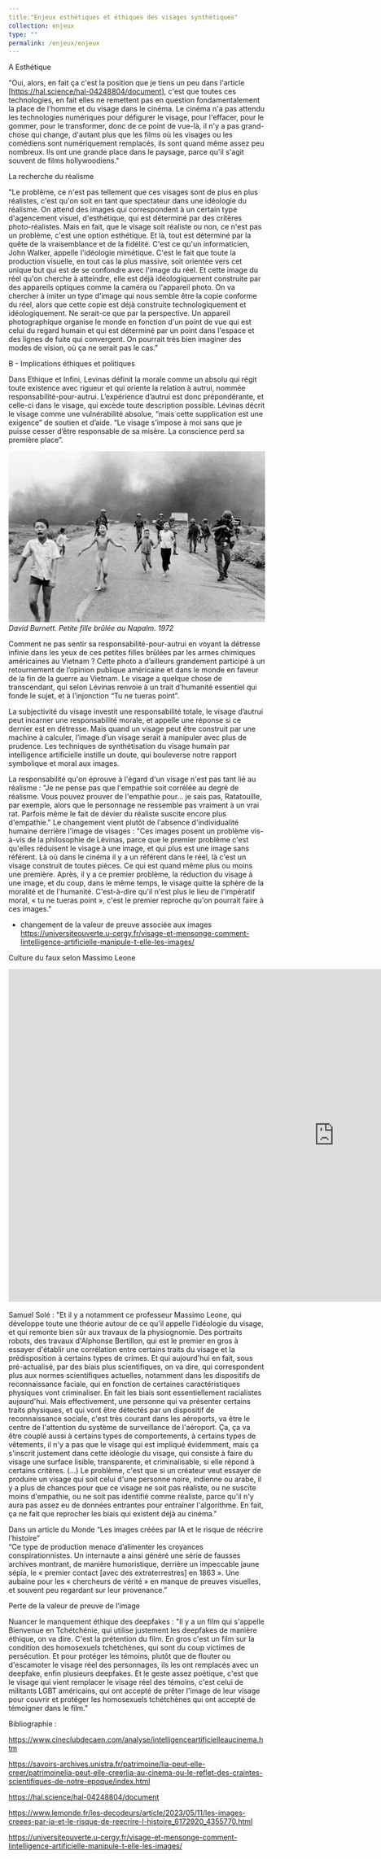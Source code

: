 ```yaml
---
title:"Enjeux esthétiques et éthiques des visages synthétiques"
collection: enjeux
type: ""
permalink: /enjeux/enjeux
---
```


A Esthétique 

"Oui, alors, en fait ça c'est la position que je tiens un peu dans l'article [https://hal.science/hal-04248804/document], c'est que toutes ces technologies, en fait elles ne remettent pas en question fondamentalement la place de l'homme et du visage dans le cinéma. Le cinéma n'a pas attendu les technologies numériques pour défigurer le visage, pour l'effacer, pour le gommer, pour le transformer, donc de ce point de vue-là, il n'y a pas grand-chose qui change, d'autant plus que les films où les visages ou les comédiens sont numériquement remplacés, ils sont quand même assez peu nombreux. Ils ont une grande place dans le paysage, parce qu'il s'agit souvent de films hollywoodiens."

La recherche du réalisme 

"Le problème, ce n'est pas tellement que ces visages sont de plus en plus réalistes, c'est qu'on soit en tant que spectateur dans une idéologie du réalisme. On attend des images qui correspondent à un certain type d'agencement visuel, d'esthétique, qui est déterminé par des critères photo-réalistes. Mais en fait, que le visage soit réaliste ou non, ce n'est pas un problème, c'est une option esthétique. Et là, tout est déterminé par la quête de la vraisemblance et de la fidélité. C'est ce qu'un informaticien, John Walker, appelle l'idéologie mimétique. C'est le fait que toute la production visuelle, en tout cas la plus massive, soit orientée vers cet unique but qui est de se confondre avec l'image du réel. Et cette image du réel qu'on cherche à atteindre, elle est déjà idéologiquement construite par des appareils optiques comme la caméra ou l'appareil photo. On va chercher à imiter un type d'image qui nous semble être la copie conforme du réel, alors que cette copie est déjà construite technologiquement et idéologiquement. Ne serait-ce que par la perspective. Un appareil photographique organise le monde en fonction d'un point de vue qui est celui du regard humain et qui est déterminé par un point dans l'espace et des lignes de fuite qui convergent. On pourrait très bien imaginer des modes de vision, où ça ne serait pas le cas."



B - Implications éthiques et politiques 

Dans Ethique et Infini, Levinas définit la morale comme un absolu qui régit toute existence avec rigueur et qui oriente la relation à autrui, nommée responsabilité-pour-autrui. L’expérience d’autrui est donc prépondérante, et celle-ci dans le visage, qui excède toute description possible. Lévinas décrit le visage comme une vulnérabilité absolue, “mais cette supplication est une exigence” de soutien et d’aide. “Le visage s’impose à moi sans que je puisse cesser d’être responsable de sa misère. La conscience perd sa première place”.

![David Burnett. Petite fille brûlée au Napalm. 1972](burnett.png)
*David Burnett. Petite fille brûlée au Napalm. 1972*

Comment ne pas sentir sa responsabilité-pour-autrui en voyant la détresse infinie dans les yeux de ces petites filles brûlées par les armes chimiques américaines au Vietnam ? Cette photo a d’ailleurs grandement participé à un retournement de l’opinion publique américaine et dans le monde en faveur de la fin de la guerre au Vietnam. Le visage a quelque chose de transcendant, qui selon Lévinas renvoie à un trait d’humanité essentiel qui fonde le sujet, et à l’injonction “Tu ne tueras point”.

La subjectivité du visage investit une responsabilité totale, le visage d’autrui peut incarner une responsabilité morale, et appelle une réponse si ce dernier est en détresse. Mais quand un visage peut être construit par une machine à calculer, l’image d’un visage serait à manipuler avec plus de prudence. Les techniques de synthétisation du visage humain par intelligence artificielle instille un doute, qui bouleverse notre rapport symbolique et moral aux images. 

La responsabilité qu'on éprouve à l'égard d'un visage n'est pas tant lié au réalisme : "Je ne pense pas que l'empathie soit corrélée au degré de réalisme. Vous pouvez prouver de l'empathie pour... je sais pas, Ratatouille, par exemple, alors que le personnage ne ressemble pas vraiment à un vrai rat. Parfois même le fait de dévier du réaliste suscite encore plus d'empathie." 
Le changement vient plutôt de l'absence d'individualité humaine derrière l'image de visages : "Ces images posent un problème vis-à-vis de la philosophie de Lévinas, parce que le premier problème c'est qu'elles réduisent le visage à une image, et qui plus est une image sans référent. Là où dans le cinéma il y a un référent dans le réel, là c'est un visage construit de toutes pièces. Ce qui est quand même plus ou moins une première. Après, il y a ce premier problème, la réduction du visage à une image, et du coup, dans le même temps, le visage quitte la sphère de la moralité et de l'humanité. C'est-à-dire qu'il n'est plus le lieu de l'impératif moral, « tu ne tueras point », c'est le premier reproche qu'on pourrait faire à ces images."


+ changement de la valeur de preuve associée aux images https://universiteouverte.u-cergy.fr/visage-et-mensonge-comment-lintelligence-artificielle-manipule-t-elle-les-images/ 


Culture du faux selon Massimo Leone 

<iframe width="1280" height="654" src="https://www.youtube.com/embed/9jjquRK2T5o" title="E-Guest Lecture : Massimo Leone - Semioethics of the Visual Fake" frameborder="0" allow="accelerometer; autoplay; clipboard-write; encrypted-media; gyroscope; picture-in-picture; web-share" allowfullscreen></iframe>

Samuel Solé : "Et il y a notamment ce professeur Massimo Leone, qui développe toute une théorie autour de ce qu'il appelle l'idéologie du visage, et qui remonte bien sûr aux travaux de la physiognomie. Des portraits robots, des travaux d'Alphonse Bertillon, qui est le premier en gros à essayer d'établir une corrélation entre certains traits du visage et la prédisposition à certains types de crimes. Et qui aujourd'hui en fait, sous pré-actualisé, par des biais plus scientifiques, on va dire, qui correspondent plus aux normes scientifiques actuelles, notamment dans les dispositifs de reconnaissance faciale, qui en fonction de certaines caractéristiques physiques vont criminaliser. En fait les biais sont essentiellement racialistes aujourd'hui. Mais effectivement, une personne qui va présenter certains traits physiques, et qui vont être détectés par un dispositif de reconnaissance sociale, c'est très courant dans les aéroports, va être le centre de l'attention du système de surveillance de l'aéroport. Ça, ça va être couplé aussi à certains types de comportements, à certains types de vêtements, il n'y a pas que le visage qui est impliqué évidemment, mais ça s'inscrit justement dans cette idéologie du visage, qui consiste à faire du visage une surface lisible, transparente, et criminalisable, si elle répond à certains critères. (...) Le problème, c'est que si un créateur veut essayer de produire un visage qui soit celui d'une personne noire, indienne ou arabe, il y a plus de chances pour que ce visage ne soit pas réaliste, ou ne suscite moins d'empathie, ou ne soit pas identifié comme réaliste, parce qu'il n'y aura pas assez eu de données entrantes pour entraîner l'algorithme. En fait, ça ne fait que reprocher les biais qui existent déjà au cinéma."

Dans un article du Monde “Les images créées par IA et le risque de réécrire l’histoire”  
“Ce type de production menace d’alimenter les croyances conspirationnistes. Un internaute a ainsi généré une série de fausses archives montrant, de manière humoristique, derrière un impeccable jaune sépia, le « premier contact [avec des extraterrestres] en 1863 ». Une aubaine pour les « chercheurs de vérité » en manque de preuves visuelles, et souvent peu regardant sur leur provenance.”


Perte de la valeur de preuve de l’image 

Nuancer le manquement éthique des deepfakes : 
"Il y a un film qui s'appelle Bienvenue en Tchétchénie, qui utilise justement les deepfakes de manière éthique, on va dire. C'est la prétention du film. En gros c'est un film sur la condition des homosexuels tchétchènes, qui sont du coup victimes de persécution. Et pour protéger les témoins, plutôt que de flouter ou d'escamoter le visage réel des personnages, ils les ont remplacés avec un deepfake, enfin plusieurs deepfakes.
Et le geste assez poétique, c'est que le visage qui vient remplacer le visage réel des témoins, c'est celui de militants LGBT américains, qui ont accepté de prêter l'image de leur visage pour couvrir et protéger les homosexuels tchétchènes qui ont accepté de témoigner dans le film."

Bibliographie : 

https://www.cineclubdecaen.com/analyse/intelligenceartificielleaucinema.htm 

https://savoirs-archives.unistra.fr/patrimoine/lia-peut-elle-creer/patrimoinelia-peut-elle-creerlia-au-cinema-ou-le-reflet-des-craintes-scientifiques-de-notre-epoque/index.html 

https://hal.science/hal-04248804/document 

https://www.lemonde.fr/les-decodeurs/article/2023/05/11/les-images-creees-par-ia-et-le-risque-de-reecrire-l-histoire_6172920_4355770.html 

https://universiteouverte.u-cergy.fr/visage-et-mensonge-comment-lintelligence-artificielle-manipule-t-elle-les-images/
